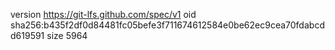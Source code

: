 version https://git-lfs.github.com/spec/v1
oid sha256:b435f2df0d84481fc05befe3f711674612584e0be62ec9cea70fdabcdd619591
size 5964
